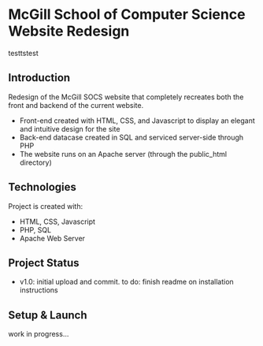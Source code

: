 # McGill School of Computer Science Website Redesign

testtstest

## Introduction

Redesign of the McGill SOCS website that completely recreates both the front and backend of the current website.

- Front-end created with HTML, CSS, and Javascript to display an elegant and intuitive design for the site
- Back-end datacase created in SQL and serviced server-side through PHP
- The website runs on an Apache server (through the public_html directory)

## Technologies

Project is created with:

- HTML, CSS, Javascript
- PHP, SQL
- Apache Web Server

## Project Status

- v1.0: initial upload and commit. to do: finish readme on installation instructions

## Setup & Launch

work in progress...
